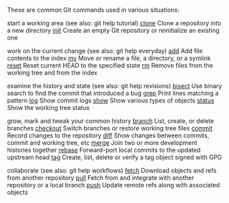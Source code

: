 

These are common Git commands used in various situations:

start a working area (see also: git help tutorial)
   [clone](https://git-scm.com/docs/git-clone)     Clone a repository into a new directory
   [init](https://git-scm.com/docs/git-init)       Create an empty Git repository or reinitialize an existing one

work on the current change (see also: git help everyday)
   [add](https://git-scm.com/docs/git-add)        Add file contents to the index
   [mv](https://git-scm.com/docs/git-mv)         Move or rename a file, a directory, or a symlink
   [reset](https://git-scm.com/docs/git-reset)      Reset current HEAD to the specified state
   [rm](https://git-scm.com/docs/git-rm)         Remove files from the working tree and from the index

examine the history and state (see also: git help revisions)
   [bisect](https://git-scm.com/docs/git-bisect)     Use binary search to find the commit that introduced a bug
   [grep](https://git-scm.com/docs/git-grep)       Print lines matching a pattern
   [log](https://git-scm.com/docs/git-log)        Show commit logs
   [show](https://git-scm.com/docs/git-show)       Show various types of objects
   [status](https://git-scm.com/docs/git-status)     Show the working tree status

grow, mark and tweak your common history
   [branch](https://git-scm.com/docs/git-branch)     List, create, or delete branches
   [checkout](https://git-scm.com/docs/git-checkout)   Switch branches or restore working tree files
   [commit](https://git-scm.com/docs/git-commit)     Record changes to the repository
   [diff](https://git-scm.com/docs/git-diff)       Show changes between commits, commit and working tree, etc
   [merge](https://git-scm.com/docs/git-merge)      Join two or more development histories together
   [rebase](https://git-scm.com/docs/git-rebase)     Forward-port local commits to the updated upstream head
   [tag](https://git-scm.com/docs/git-tag)        Create, list, delete or verify a tag object signed with GPG

collaborate (see also: git help workflows)
   [fetch](https://git-scm.com/docs/git-fetch)      Download objects and refs from another repository
   [pull](https://git-scm.com/docs/git-pull)       Fetch from and integrate with another repository or a local branch
   [push](https://git-scm.com/docs/git-push)       Update remote refs along with associated objects

